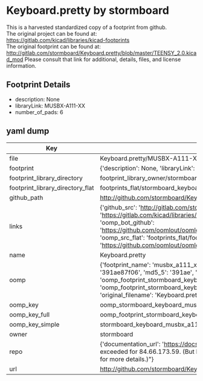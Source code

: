 # Keyboard.pretty by stormboard  
This is a harvested standardized copy of a footprint from github.  
The original project can be found at:  
https://gitlab.com/kicad/libraries/kicad-footprints  
The original footprint can be found at:
http://gitlab.com/stormboard/Keyboard.pretty/blob/master/TEENSY_2.0.kicad_mod
Please consult that link for additional, details, files, and license information.  
## Footprint Details
* description: None  
* libraryLink: MUSBX-A111-XX  
* number_of_pads: 6  
## yaml dump  
| Key | Value |  
| --- | --- |  
| file | Keyboard.pretty/MUSBX-A111-XX.kicad_mod |  
| footprint | {'description': None, 'libraryLink': 'MUSBX-A111-XX', 'number_of_pads': 6} |  
| footprint_library_directory | footprint_library_owner/stormboard_Keyboard.pretty |  
| footprint_library_directory_flat | footprints_flat/stormboard_keyboard_musbx_a111_xx/working |  
| github_path | http://github.com/stormboard/Keyboard.pretty/blob/master/MUSBX-A111-XX.kicad_mod |  
| links | {'github_src': 'http://gitlab.com/stormboard/Keyboard.pretty/blob/master/TEENSY_2.0.kicad_mod', 'github_src_repo': 'https://gitlab.com/kicad/libraries/kicad-footprints', 'oomp_bot': 'footprints/stormboard_keyboard_musbx_a111_xx/working', 'oomp_bot_github': 'https://github.com/oomlout/oomlout_oomp_footprint_bot/tree/main/footprints/stormboard_keyboard_musbx_a111_xx/working', 'oomp_src_flat': 'footprints_flat/footprints_flat/stormboard_keyboard_musbx_a111_xx/working', 'oomp_src_flat_github': 'https://github.com/oomlout/oomlout_oomp_footprint_src/tree/main/footprints_flat/stormboard_keyboard_musbx_a111_xx/working'} |  
| name | Keyboard.pretty |  
| oomp | {'footprint_name': 'musbx_a111_xx', 'library_name': 'keyboard', 'md5': '391ae87f06c8a629c7f42b2acbdb06ff', 'md5_10': '391ae87f06', 'md5_5': '391ae', 'md5_6': '391ae8', 'oomp_key': 'oomp_stormboard_keyboard_musbx_a111_xx', 'oomp_key_extra': 'oomp_footprint_stormboard_keyboard_musbx_a111_xx', 'oomp_key_full': 'oomp_footprint_stormboard_keyboard_musbx_a111_xx_391ae8', 'oomp_key_simple': 'stormboard_keyboard_musbx_a111_xx', 'original_filename': 'Keyboard.pretty/MUSBX-A111-XX.kicad_mod', 'owner_name': 'stormboard'} |  
| oomp_key | oomp_stormboard_keyboard_musbx_a111_xx |  
| oomp_key_full | oomp_footprint_stormboard_keyboard_musbx_a111_xx |  
| oomp_key_simple | stormboard_keyboard_musbx_a111_xx |  
| owner | stormboard |  
| repo | {'documentation_url': 'https://docs.github.com/rest/overview/resources-in-the-rest-api#rate-limiting', 'message': "API rate limit exceeded for 84.66.173.59. (But here's the good news: Authenticated requests get a higher rate limit. Check out the documentation for more details.)"} |  
| url | http://github.com/stormboard/Keyboard.pretty |  

